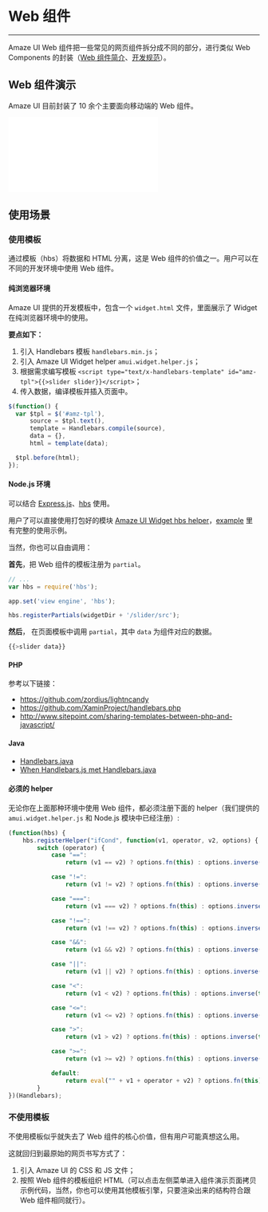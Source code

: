 # Web 组件
---

Amaze UI Web 组件把一些常见的网页组件拆分成不同的部分，进行类似 Web Components 的封装（[Web 组件简介](/getting-started/widget-dev)、[开发规范](/getting-started/widget)）。

## Web 组件演示
    
Amaze UI 目前封装了 10 余个主要面向移动端的 Web 组件。

<iframe src="/widgets/m" frameborder="0" id="doc-widget-frame" frameborder="0"></iframe>

## 使用场景

### 使用模板

通过模板（hbs）将数据和 HTML 分离，这是 Web 组件的价值之一。用户可以在不同的开发环境中使用 Web 组件。

#### 纯浏览器环境

Amaze UI 提供的开发模板中，包含一个 `widget.html` 文件，里面展示了 Widget 在纯浏览器环境中的使用。

__要点如下：__

1. 引入 Handlebars 模板 `handlebars.min.js`；
2. 引入 Amaze UI Widget helper `amui.widget.helper.js`；
3. 根据需求编写模板 `<script type="text/x-handlebars-template" id="amz-tpl">{{>slider slider}}</script>`；
4. 传入数据，编译模板并插入页面中。

```javascript
$(function() {
  var $tpl = $('#amz-tpl'),
      source = $tpl.text(),
      template = Handlebars.compile(source),
      data = {},
      html = template(data);

  $tpl.before(html);
});
```

#### Node.js 环境

可以结合 [Express.js](http://github.com/visionmedia/express)、[hbs](https://github.com/donpark/hbs) 使用。

用户了可以直接使用打包好的模块 [Amaze UI Widget hbs helper](https://www.npmjs.org/package/amui-hbs-helper)，[example](https://github.com/Minwe/amui-hbs-helper/tree/master/example) 里有完整的使用示例。

当然，你也可以自由调用：

__首先__，把 Web 组件的模板注册为 `partial`。

```javascript
// ...
var hbs = require('hbs');

app.set('view engine', 'hbs');

hbs.registerPartials(widgetDir + '/slider/src');
```
    
__然后__， 在页面模板中调用 `partial`，其中 `data` 为组件对应的数据。
    
```javascript
{{>slider data}}
```

#### PHP

参考以下链接：

- https://github.com/zordius/lightncandy
- https://github.com/XaminProject/handlebars.php
- http://www.sitepoint.com/sharing-templates-between-php-and-javascript/

#### Java

- [Handlebars.java](https://github.com/jknack/handlebars.java)
- [When Handlebars.js met Handlebars.java](http://jknack.github.io/handlebars.java/meeting.html)
    
#### 必须的 helper
    
无论你在上面那种环境中使用 Web 组件，都必须注册下面的 helper（我们提供的 `amui.widget.helper.js` 和 Node.js 模块中已经注册）:
    
```javascript
(function(hbs) {
    hbs.registerHelper("ifCond", function(v1, operator, v2, options) {
        switch (operator) {
            case "==":
                return (v1 == v2) ? options.fn(this) : options.inverse(this);

            case "!=":
                return (v1 != v2) ? options.fn(this) : options.inverse(this);

            case "===":
                return (v1 === v2) ? options.fn(this) : options.inverse(this);

            case "!==":
                return (v1 !== v2) ? options.fn(this) : options.inverse(this);

            case "&&":
                return (v1 && v2) ? options.fn(this) : options.inverse(this);

            case "||":
                return (v1 || v2) ? options.fn(this) : options.inverse(this);

            case "<":
                return (v1 < v2) ? options.fn(this) : options.inverse(this);

            case "<=":
                return (v1 <= v2) ? options.fn(this) : options.inverse(this);

            case ">":
                return (v1 > v2) ? options.fn(this) : options.inverse(this);

            case ">=":
                return (v1 >= v2) ? options.fn(this) : options.inverse(this);

            default:
                return eval("" + v1 + operator + v2) ? options.fn(this) : options.inverse(this);
        }
})(Handlebars);
```

### 不使用模板

不使用模板似乎就失去了 Web 组件的核心价值，但有用户可能真想这么用。

这就回归到最原始的网页书写方式了：

1. 引入 Amaze UI 的 CSS 和 JS 文件；
2. 按照 Web 组件的模板组织 HTML（可以点击左侧菜单进入组件演示页面拷贝示例代码，当然，你也可以使用其他模板引擎，只要渲染出来的结构符合跟 Web 组件相同就行）。
